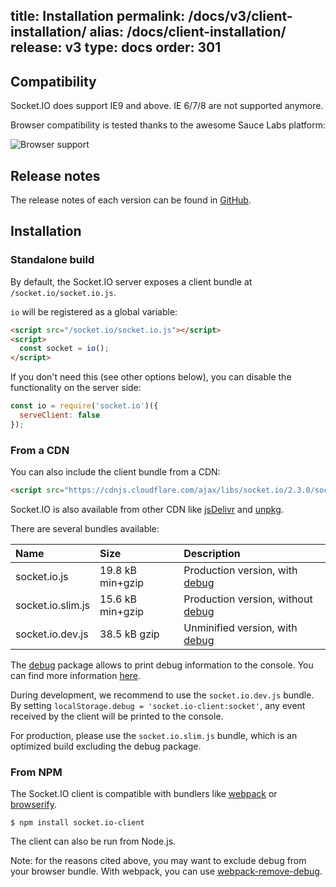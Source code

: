 title: Installation
permalink: /docs/v3/client-installation/
alias: /docs/client-installation/
release: v3
type: docs
order: 301
---

## Compatibility

Socket.IO does support IE9 and above. IE 6/7/8 are not supported anymore.

Browser compatibility is tested thanks to the awesome Sauce Labs platform:

![Browser support](/images/saucelabs.svg)

## Release notes

The release notes of each version can be found in [GitHub](https://github.com/socketio/socket.io-client/releases).

## Installation

### Standalone build

By default, the Socket.IO server exposes a client bundle at `/socket.io/socket.io.js`.

`io` will be registered as a global variable:

```html
<script src="/socket.io/socket.io.js"></script>
<script>
  const socket = io();
</script>
```

If you don't need this (see other options below), you can disable the functionality on the server side:

```js
const io = require('socket.io')({
  serveClient: false
});
```

### From a CDN

You can also include the client bundle from a CDN:

```html
<script src="https://cdnjs.cloudflare.com/ajax/libs/socket.io/2.3.0/socket.io.js"></script>
```

Socket.IO is also available from other CDN like [jsDelivr](https://cdn.jsdelivr.net/npm/socket.io-client@2.3.0/dist/socket.io.js) and [unpkg](https://unpkg.com/socket.io-client@2.3.0/dist/socket.io.js).

There are several bundles available:

| Name              | Size             | Description |
|:------------------|:-----------------|:------------|
| socket.io.js      | 19.8 kB min+gzip | Production version, with [debug](https://www.npmjs.com/package/debug)    |
| socket.io.slim.js | 15.6 kB min+gzip | Production version, without [debug](https://www.npmjs.com/package/debug) |
| socket.io.dev.js  | 38.5 kB gzip     | Unminified version, with [debug](https://www.npmjs.com/package/debug)    |

The [debug](https://www.npmjs.com/package/debug) package allows to print debug information to the console. You can find more information [here](/docs/logging-and-debugging/).

During development, we recommend to use the `socket.io.dev.js` bundle. By setting `localStorage.debug = 'socket.io-client:socket'`, any event received by the client will be printed to the console.

For production, please use the `socket.io.slim.js` bundle, which is an optimized build excluding the debug package.

### From NPM

The Socket.IO client is compatible with bundlers like [webpack](https://webpack.js.org/) or [browserify](http://browserify.org/).

```
$ npm install socket.io-client
```

The client can also be run from Node.js.

Note: for the reasons cited above, you may want to exclude debug from your browser bundle. With webpack, you can use [webpack-remove-debug](https://github.com/johngodley/webpack-remove-debug).
